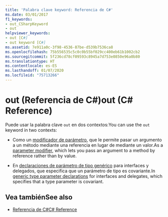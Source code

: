 ```yaml
---
title: 'Palabra clave keyword: Referencia de C#'
ms.date: 03/01/2017
f1_keywords:
- out_CSharpKeyword
- out
helpviewer_keywords:
- out [C#]
- out keyword [C#]
ms.assetid: 7e911a0c-3f98-4536-87be-d539b7536ca8
ms.openlocfilehash: 75b556535c5c0c0b55bf029cc400eb61b1002cb2
ms.sourcegitcommit: 5f236cd78cf09593c8945a7d753e0850e96a0b80
ms.translationtype: HT
ms.contentlocale: es-ES
ms.lasthandoff: 01/07/2020
ms.locfileid: "75713266"
---
```

# <a name="out-c-reference"></a><span data-ttu-id="1847b-102">out (Referencia de C#)</span><span class="sxs-lookup"><span data-stu-id="1847b-102">out (C# Reference)</span></span>

<span data-ttu-id="1847b-103">Puede usar la palabra clave `out` en dos contextos:</span><span class="sxs-lookup"><span data-stu-id="1847b-103">You can use the `out` keyword in two contexts:</span></span>

- <span data-ttu-id="1847b-104">Como un [modificador de parámetro](out-parameter-modifier.md), que le permite pasar un argumento a un método mediante una referencia en lugar de mediante un valor.</span><span class="sxs-lookup"><span data-stu-id="1847b-104">As a [parameter modifier](out-parameter-modifier.md), which lets you pass an argument to a method by reference rather than by value.</span></span>

- <span data-ttu-id="1847b-105">En [declaraciones de parámetro de tipo genérico](out-generic-modifier.md) para interfaces y delegados, que especifica que un parámetro de tipo es covariante.</span><span class="sxs-lookup"><span data-stu-id="1847b-105">In [generic type parameter declarations](out-generic-modifier.md) for interfaces and delegates, which specifies that a type parameter is covariant.</span></span>

## <a name="see-also"></a><span data-ttu-id="1847b-106">Vea también</span><span class="sxs-lookup"><span data-stu-id="1847b-106">See also</span></span>

- [<span data-ttu-id="1847b-107">Referencia de C#</span><span class="sxs-lookup"><span data-stu-id="1847b-107">C# Reference</span></span>](../index.md)
